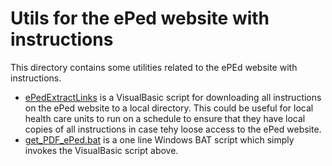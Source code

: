 # Utils for the ePed website with instructions

This directory contains some utilities related to the ePEd website with
instructions.

 * [ePedExtractLinks]() is a VisualBasic script for downloading all
   instructions on the ePed website to a local directory. This could be
   useful for local health care units to run on a schedule to ensure that
   they have local copies of all instructions in case tehy loose access
   to the ePed website.
 * [get\_PDF\_ePed.bat]() is a one line Windows BAT script which simply invokes
   the VisualBasic script above.
